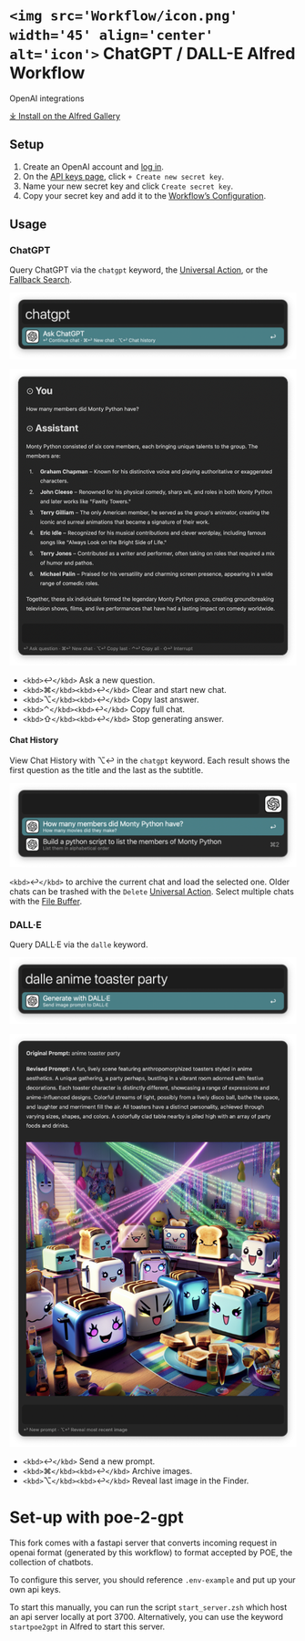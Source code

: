 # `<img src='Workflow/icon.png' width='45' align='center' alt='icon'>` ChatGPT / DALL-E Alfred Workflow

OpenAI integrations

[⤓ Install on the Alfred Gallery](https://alfred.app/workflows/alfredapp/openai)

## Setup

1. Create an OpenAI account and [log in](https://platform.openai.com/login?launch).
2. On the [API keys page](https://platform.openai.com/api-keys), click `+ Create new secret key`.
3. Name your new secret key and click `Create secret key`.
4. Copy your secret key and add it to the [Workflow’s Configuration](https://www.alfredapp.com/help/workflows/user-configuration/).

## Usage

### ChatGPT

Query ChatGPT via the `chatgpt` keyword, the [Universal Action](https://www.alfredapp.com/help/features/universal-actions/), or the [Fallback Search](https://www.alfredapp.com/help/features/default-results/fallback-searches/).

![Start ChatGPT query](Workflow/images/about/chatgptkeyword.png)

![Querying ChatGPT](Workflow/images/about/chatgpttextview.png)

* `<kbd>`↩&#xFE0E;`</kbd>` Ask a new question.
* `<kbd>`⌘`</kbd><kbd>`↩&#xFE0E;`</kbd>` Clear and start new chat.
* `<kbd>`⌥`</kbd><kbd>`↩&#xFE0E;`</kbd>` Copy last answer.
* `<kbd>`⌃`</kbd><kbd>`↩&#xFE0E;`</kbd>` Copy full chat.
* `<kbd>`⇧`</kbd><kbd>`↩&#xFE0E;`</kbd>` Stop generating answer.

#### Chat History

View Chat History with ⌥↩&#xFE0E; in the `chatgpt` keyword. Each result shows the first question as the title and the last as the subtitle.

![Viewing chat histories](Workflow/images/about/chatgpthistory.png)

`<kbd>`↩&#xFE0E;`</kbd>` to archive the current chat and load the selected one. Older chats can be trashed with the `Delete` [Universal Action](https://www.alfredapp.com/help/features/universal-actions/). Select multiple chats with the [File Buffer](https://www.alfredapp.com/help/features/file-search/#file-buffer).

### DALL·E

Query DALL·E via the `dalle` keyword.

![Start DALL-E query](Workflow/images/about/dallekeyword.png)

![Querying DALL-E](Workflow/images/about/dalletextview.png)

* `<kbd>`↩&#xFE0E;`</kbd>` Send a new prompt.
* `<kbd>`⌘`</kbd><kbd>`↩&#xFE0E;`</kbd>` Archive images.
* `<kbd>`⌥`</kbd><kbd>`↩&#xFE0E;`</kbd>` Reveal last image in the Finder.

# Set-up with poe-2-gpt 

This fork comes with a fastapi server that converts incoming request in openai format (generated by this workflow) to format accepted by POE, the collection of chatbots. 

To configure this server, you should reference `.env-example` and put up your own api keys.

To start this manually, you can run the script `start_server.zsh` which host an api server locally at port 3700. Alternatively, you can use the keyword `startpoe2gpt` in Alfred to start this server.
